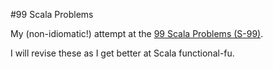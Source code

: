 #99 Scala Problems

My (non-idiomatic!) attempt at the <a href="http://aperiodic.net/phil/scala/s-99/">99 Scala Problems (S-99)</a>.

I will revise these as I get better at Scala functional-fu.
